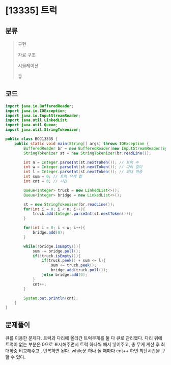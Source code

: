 # [13335] 트럭

## 분류
> 구현
>
> 자료 구조
> 
> 시뮬레이션
> 
> 큐

## 코드
```java
import java.io.BufferedReader;
import java.io.IOException;
import java.io.InputStreamReader;
import java.util.LinkedList;
import java.util.Queue;
import java.util.StringTokenizer;

public class BOJ13335 {
    public static void main(String[] args) throws IOException {
        BufferedReader br = new BufferedReader(new InputStreamReader(System.in));
        StringTokenizer st = new StringTokenizer(br.readLine());

        int n = Integer.parseInt(st.nextToken()); // 트럭 수
        int w = Integer.parseInt(st.nextToken()); // 다리 길이
        int l = Integer.parseInt(st.nextToken()); // 최대 하중
        int sum = 0; // 트럭 무게 합
        int cnt = 0; // 시간

        Queue<Integer> truck = new LinkedList<>();
        Queue<Integer> bridge = new LinkedList<>();

        st = new StringTokenizer(br.readLine());
        for(int i = 0; i < n; i++){
            truck.add(Integer.parseInt(st.nextToken()));
        }

        for(int i = 0; i < w; i++){
            bridge.add(0);
        }

        while(!bridge.isEmpty()){
            sum -= bridge.poll();
            if(!truck.isEmpty()){
                if(truck.peek() + sum <= l){
                    sum += truck.peek();
                    bridge.add(truck.poll());
                }else bridge.add(0);
            }
            cnt++;
        }

        System.out.println(cnt);
    }
}
```

## 문제풀이

큐를 이용한 문제다. 
트럭과 다리에 올라간 트럭무게를 둘 다 큐로 관리했다. 다리 위에 트럭이 없는 부분은 0으로 표시해주면서 트럭 하나씩 빼서 넣어주고, 총 무게 계산 후 최대하중 비교해주고.. 반복하면 된다. while문 하나 돌 때마다 cnt++ 하면 최단시간을 구할 수 있다. 


